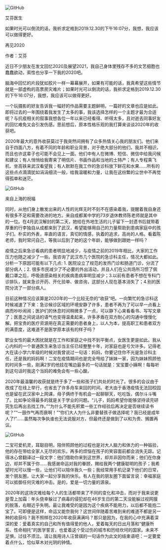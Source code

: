 ![GitHub](https://chinadigitaltimes.net/chinese/files/2020/12/post-660894-5fecbe90ca961.)

艾芬医生

如果时光可以倒流的话，我祈求定格到2019.12.30的下午16:07分，我想，我应该可以做得更好。

再见2020

作者：艾芬

近日不少朋友在发文回忆2020及展望2021，我自己身体里残存不多的文艺细胞也蠢蠢欲动，索性也分享一下我的2020吧。

脑海中回忆的片段犹如胶片一样一幕幕展开，如果有可能的话，我真希望这些情节就是一部虚构的高票房灾难片；如果时光可以倒流的话，我祈求定格到2019.12.30的下午16:07分，我想，我应该可以做得更好。

一个玩摄影的好友告诉我一幅好的作品需要主题鲜明，一篇好的文章也应是如此。即将过去的一年围绕着我发生了太多的事，我该选择怎样的一个主题才最为合适呢？与抗疫相关的叙事我想各位一年以来已经看得、听得太多，且对逝去同事好友的回忆难免又会引发伤感。思前想后，原本性格乐观的我打算来谈谈2020年的收获吧。

2020年最大的意外收获莫过于我突然间拥有了众多热情关心我的朋友们。他们来自于四面八方，有着不同的年龄和职业背景，对于绝大部分的他们，我并不相识，而且也许这辈子也可能不会见上一面。他们中有人在微博、短信、微信中给我问候和建议；有人悄悄给我寄来了明信片、书画作品和当地的土特产；有人专程乘飞机、坐高铁来武汉看望我；有人默默在我工作的急诊科放下鲜花和水果&#8230;&#8230;所有的这些点点滴滴犹如涓涓细流一般，给我温暖和力量，让我在这纷繁的尘世中不再觉得孤单和迷茫。

![GitHub](https://chinadigitaltimes.net/chinese/files/2020/12/post-660894-5fecbe932db1e.)

来自上海的祝福

同时，从他们身上散发出来的人性的光辉无时不刻不在感染着我，提醒着我自身还有很多不足和需要改进的地方。来自成都某中学的73岁退休教师陈老师就是其中的一位。在4月武汉解封的第二天，她给在外地生活的儿子留下一封遗书后就带着厚重的行李独自从成都来到了武汉，希望能够用自己的力量帮助到患病家庭中的孩子们。朴实的外表，率直的语言，真切的情感，执着的追求，高尚的人格。看着陈老师，我时常问自己，等我以后到了她的这个年龄，能够做到跟她一样吗？

疫情之后来急诊看病的患者明显地减少，与疫情之前的2019年相比，大家的工作压力也随之减少了一些。我咨询了武汉市几个医院的急诊科主任，情况大都如此。分析一下原因可能有以下几点: 1. 医院设立了规范的发热门诊和肠道门诊，分流了部分病人；2. 很多市民减少了不必要的外出活动，并且人们在公共场所习惯了佩戴口罩之后，呼吸道感染相关的疾病患病率明显减少；3.以前有患者不想在专科门诊排队，就来急诊开药、开化验单、做咨询，这部分人现在基本消失了；4.别的医院分流了一部分病人。

目前这种情况应该算是2020年的一个比较无奈的“收获”吧。一向繁忙的急诊科这时候减速了下来：急诊候诊区域的环境安静了许多，患者不再为了可以早一点看上病而吵吵闹闹；医护们的休息时间稍微多了一点，可以静下心来看看书、写写文章了；医患之间说话的语气也变得温柔起来，许多矛盾在双方耐心的沟通中慢慢化解。把宝贵的医疗资源用在真正需要的患者身上，以人为本，提高职工和患者双方的满意度，这难道不是医学原本该有的样子吗？

职业女性的最大困扰就是在工作和家庭之中找不到平衡点，女医生更是如此。我从心内科的一个普通医生来急诊当主任已经整整十年，对家庭也是亏欠许多。记得老大在读小学六年级的时候对我曾说过一句话：妈妈，你要记住你不光是急诊科主任，还是我的妈妈啊！二宝在疫情期间也是完全甩给了妹妹一家，因为妹妹照顾他的时间多一些，刚满2岁的他挂在嘴边最多的一句话就是：宝宝要小姨啊！每每听到这句话时我这个当妈的难免会有一些心酸。

2020年最温馨的收获就是终于多了一些和孩子们共处的时光了。很多的会议由于改成了在线上举行，也省去了许多舟车来回的时间。老大由于香港疫情无法回校园也是留在武汉家中上网课，母子俩终于有机会一起聊聊天，吃吃饭，偶尔斗斗嘴了。比如争论得最多的就是关于学业的问题。“儿子，妈妈希望你能够坚持读完研究生后再出去找工作。”“为什么不能先积累一些工作经验后再决定是否继续读书呢？”“一鼓作气再而衰啊！”“你们大人为什么非要替孩子做选择呢？我已经是成年人了!”&#8230;&#8230;虽然每次争执谁也无法说服对方，但最终还是做到了以和为贵、搁置再议。

![GitHub](https://chinadigitaltimes.net/chinese/files/2020/12/post-660894-5fecbe957b8d6.)

二宝可爱机灵，耳聪目明，陪伴照顾他的过程也是对大人脑力和体力的一种锻验，他的存在带给全家人无尽的欢乐，再多的烦恼在孩子的笑容面前都会消失无踪。记得冰心曾翻译过一段文字：他们借助你来到这世界，却并非因你而来；他们在你身边，却并不属于你&#8230;&#8230;我感谢命运对我的眷顾，赐给我两个健康聪明的孩子；我希望时光可以慢一些，让他们可以陪伴我久一些；我经常用手机记录下他们的日常，发个朋友圈，让大家一起分享我的快乐。有人在我的朋友圈下面留言说：幸福家庭可以抵御任何灾难的冲击。是的，爱是一切力量的源泉。

2020年的这场灾难给每个人的生活都带来了不同的变化和冲击，而对于我来说更是雪上加霜：年头侥幸躲过了病毒的侵犯却在46岁生日的第二天没能躲过视网膜的脱落，右眼近乎失明。最让我难受的是因为这个疾病不能用力，以后都不能抱二宝了。可即便是这样，命运又能奈我何？这世间伴随着苦难到来的难道不都是另一种的收获吗？我不照样在2020年收获满满吗？那只是因为，在我的心中充满着深深的爱：爱着真实的自己和所有值得爱的他人，爱着每天的日出月落和“健康所系、性命相托”的医学誓言，也爱着这个受过伤的城市和历经坎坷的国家。未来不足惧，过往不须泣。请让我用诗人汪曾祺的一句话作为此文的结束语吧：一定要爱着点什么，恰似草木对光阴的钟情。

